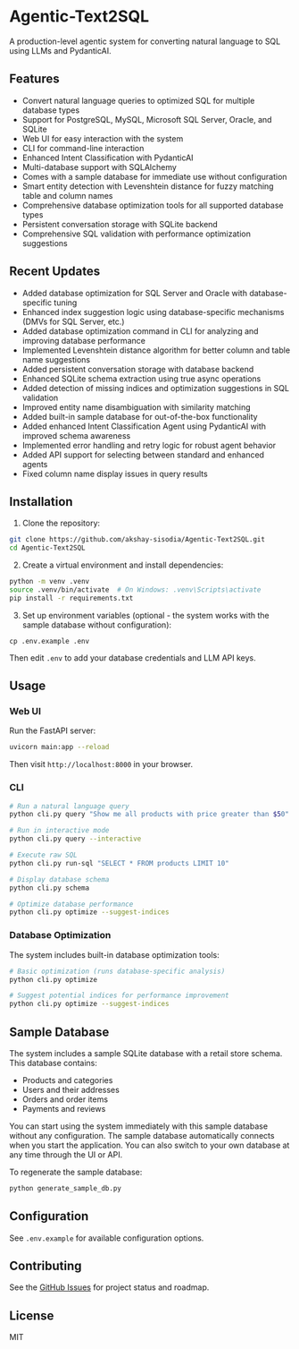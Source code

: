 # Agentic-Text2SQL

A production-level agentic system for converting natural language to SQL using LLMs and PydanticAI.

## Features

- Convert natural language queries to optimized SQL for multiple database types
- Support for PostgreSQL, MySQL, Microsoft SQL Server, Oracle, and SQLite
- Web UI for easy interaction with the system
- CLI for command-line interaction
- Enhanced Intent Classification with PydanticAI
- Multi-database support with SQLAlchemy
- Comes with a sample database for immediate use without configuration
- Smart entity detection with Levenshtein distance for fuzzy matching table and column names
- Comprehensive database optimization tools for all supported database types
- Persistent conversation storage with SQLite backend
- Comprehensive SQL validation with performance optimization suggestions

## Recent Updates

- Added database optimization for SQL Server and Oracle with database-specific tuning
- Enhanced index suggestion logic using database-specific mechanisms (DMVs for SQL Server, etc.)
- Added database optimization command in CLI for analyzing and improving database performance
- Implemented Levenshtein distance algorithm for better column and table name suggestions
- Added persistent conversation storage with database backend
- Enhanced SQLite schema extraction using true async operations
- Added detection of missing indices and optimization suggestions in SQL validation
- Improved entity name disambiguation with similarity matching
- Added built-in sample database for out-of-the-box functionality
- Added enhanced Intent Classification Agent using PydanticAI with improved schema awareness
- Implemented error handling and retry logic for robust agent behavior
- Added API support for selecting between standard and enhanced agents
- Fixed column name display issues in query results

## Installation

1. Clone the repository:
```bash
git clone https://github.com/akshay-sisodia/Agentic-Text2SQL.git
cd Agentic-Text2SQL
```

2. Create a virtual environment and install dependencies:
```bash
python -m venv .venv
source .venv/bin/activate  # On Windows: .venv\Scripts\activate
pip install -r requirements.txt
```

3. Set up environment variables (optional - the system works with the sample database without configuration):
```
cp .env.example .env
```
Then edit `.env` to add your database credentials and LLM API keys.

## Usage

### Web UI

Run the FastAPI server:
```bash
uvicorn main:app --reload
```

Then visit `http://localhost:8000` in your browser.

### CLI

```bash
# Run a natural language query
python cli.py query "Show me all products with price greater than $50"

# Run in interactive mode
python cli.py query --interactive

# Execute raw SQL
python cli.py run-sql "SELECT * FROM products LIMIT 10"

# Display database schema
python cli.py schema

# Optimize database performance
python cli.py optimize --suggest-indices
```

### Database Optimization

The system includes built-in database optimization tools:

```bash
# Basic optimization (runs database-specific analysis)
python cli.py optimize

# Suggest potential indices for performance improvement
python cli.py optimize --suggest-indices
```

## Sample Database

The system includes a sample SQLite database with a retail store schema. This database contains:

- Products and categories
- Users and their addresses
- Orders and order items
- Payments and reviews

You can start using the system immediately with this sample database without any configuration. The sample database automatically connects when you start the application. You can also switch to your own database at any time through the UI or API.

To regenerate the sample database:
```bash
python generate_sample_db.py
```

## Configuration

See `.env.example` for available configuration options.

## Contributing

 See the [GitHub Issues](https://github.com/akshay-sisodia/Agentic-Text2SQL/issues) for project status and roadmap.

## License

MIT
